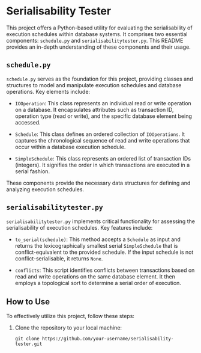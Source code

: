 # Serialisability Tester

This project offers a Python-based utility for evaluating the serialisability of execution schedules within database systems. It comprises two essential components: `schedule.py` and `serialisabilitytester.py`. This README provides an in-depth understanding of these components and their usage.

## `schedule.py`

`schedule.py` serves as the foundation for this project, providing classes and structures to model and manipulate execution schedules and database operations. Key elements include:

- `IOOperation`: This class represents an individual read or write operation on a database. It encapsulates attributes such as transaction ID, operation type (read or write), and the specific database element being accessed.

- `Schedule`: This class defines an ordered collection of `IOOperations`. It captures the chronological sequence of read and write operations that occur within a database execution schedule.

- `SimpleSchedule`: This class represents an ordered list of transaction IDs (integers). It signifies the order in which transactions are executed in a serial fashion.

These components provide the necessary data structures for defining and analyzing execution schedules.

## `serialisabilitytester.py`

`serialisabilitytester.py` implements critical functionality for assessing the serialisability of execution schedules. Key features include:

- `to_serial(schedule)`: This method accepts a `Schedule` as input and returns the lexicographically smallest serial `SimpleSchedule` that is conflict-equivalent to the provided schedule. If the input schedule is not conflict-serialisable, it returns `None`.

- `conflicts`: This script identifies conflicts between transactions based on read and write operations on the same database element. It then employs a topological sort to determine a serial order of execution.

## How to Use

To effectively utilize this project, follow these steps:

1. Clone the repository to your local machine:

   ```shell
   git clone https://github.com/your-username/serialisability-tester.git

